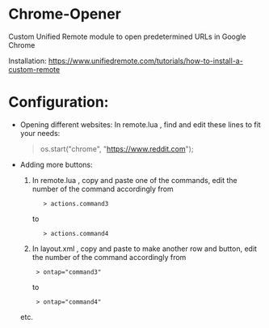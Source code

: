 # Chrome-Opener
Custom Unified Remote module to open predetermined URLs in Google Chrome

Installation:
https://www.unifiedremote.com/tutorials/how-to-install-a-custom-remote

# Configuration:
* Opening different websites:
  In remote.lua , find and edit these lines to fit your needs:
  > os.start("chrome", "https://www.reddit.com");

* Adding more buttons:
  1) In remote.lua , copy and paste one of the commands, edit the number of the command accordingly
			from
			
			> actions.command3
	
		to 
			
			> actions.command4
	
	
	
	2) In layout.xml , copy and paste to make another row and button, edit the number of the command accordingly
			from 
			
			> ontap="command3"
			
		to 
		
			> ontap="command4"
	
	etc.
	
